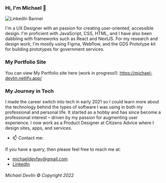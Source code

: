 ### Hi, I'm Michael 👋

![LinkedIn Banner](https://user-images.githubusercontent.com/23028288/221605358-9d865411-ba1b-406f-8cff-8f267d71af1b.png)

I'm a UX Designer with an passion for creating user-oriented, accessible design. I'm proficient with JavaScript, CSS, HTML, and I have also been dabbling with frameworks such as React and NextJS. For my research and design work, I'm mostly using Figma, Webflow, and the GDS Prototype kit for building prototypes for government services.

### My Portfolio Site
You can view My Portfolio site here (work in progress!):
https://michael-devlin.netlify.app/

### My Journey in Tech

I made the career switch into tech in early 2021 so I could learn more about the technology behind the types of software I was using in both my professional and personal life. It started as a hobby and has since become a professional interest – driven by my passion for augmenting user experience. I now work as a Product Designer at Citizens Advice where I design sites, apps, and services.

- 📫    Contact me:

If you have a query, then please feel free to reach me at: 
- michaeldevfay@gmail.com
- [LinkedIn](https://www.linkedin.com/in/michael-devlin-/)


###### Michael Devlin © Copyright 2022
